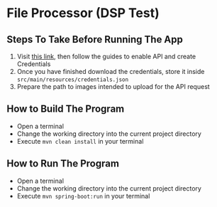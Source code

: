 # File Processor (DSP Test)

## Steps To Take Before Running The App

1. Visit [this link](https://developers.google.com/drive/api/quickstart/java), then follow the guides to enable API and create Credentials
2. Once you have finished download the credentials, store it inside `src/main/resources/credentials.json`
3. Prepare the path to images intended to upload for the API request

## How to Build The Program

- Open a terminal
- Change the working directory into the current project directory
- Execute `mvn clean install` in your terminal

## How to Run The Program

- Open a terminal
- Change the working directory into the current project directory
- Execute `mvn spring-boot:run` in your terminal
